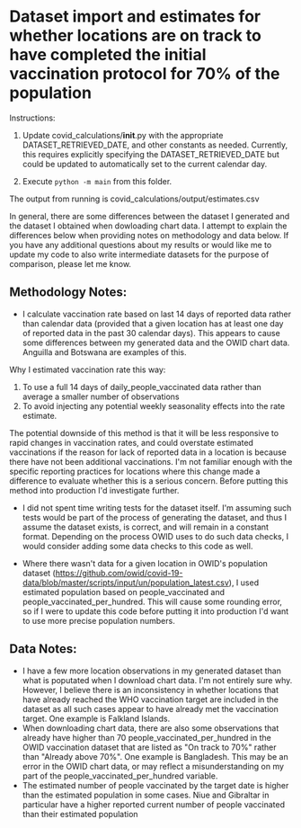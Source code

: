 
# Dataset import and estimates for whether locations are on track to have completed the initial vaccination protocol for 70% of the population 

Instructions:

1. Update covid_calculations/__init__.py with the appropriate DATASET_RETRIEVED_DATE, and other constants as needed. Currently, this requires explicitly specifying the DATASET_RETRIEVED_DATE but could be updated to automatically set to the current calendar day. 

2. Execute `python -m main` from this folder.

The output from running is covid_calculations/output/estimates.csv 

In general, there are some differences between the dataset I generated and the dataset I obtained when dowloading chart data. I attempt to explain the differences below when providing notes on methodology and data below. If you have any additional questions about my results or would like me to update my code to also write intermediate datasets for the purpose of comparison, please let me know. 

## Methodology Notes:
- I calculate vaccination rate based on last 14 days of reported data rather than calendar data (provided that a given location has at least one day of reported data in the past 30 calendar days). This appears to cause some differences between my generated data and the OWID chart data. Anguilla and Botswana are examples of this.

Why I estimated vaccination rate this way:
1. To use a full 14 days of daily_people_vaccinated data rather than average a smaller number of observations
2. To avoid injecting any potential weekly seasonality effects into the rate estimate. 

The potential downside of this method is that it will be less responsive to rapid changes in vaccination rates, and could overstate estimated vaccinations if the reason for lack of reported data in a location is because there have not been additional vaccinations. I'm not familiar enough with the specific reporting practices for locations where this change made a difference to evaluate whether this is a serious concern. Before putting this method into production I'd investigate further. 

- I did not spent time writing tests for the dataset itself. I'm assuming such tests would be part of the process of generating the dataset, and thus I assume the dataset exists, is correct, and will remain in a constant format. Depending on the process OWID uses to do such data checks, I would consider adding some data checks to this code as well.

- Where there wasn't data for a given location in OWID's population dataset (https://github.com/owid/covid-19-data/blob/master/scripts/input/un/population_latest.csv), I used estimated population based on people_vaccinated and people_vaccinated_per_hundred. This will cause some rounding error, so if I were to update this code before putting it into production I'd want to use more precise population numbers.

## Data Notes:
- I have a few more location observations in my generated dataset than what is poputated when I download chart data. I'm not entirely sure why. However, I believe there is an inconsistency in whether locations that have already reached the WHO vaccination target are included in the dataset as all such cases appear to have already met the vaccination target. One example is Falkland Islands.
- When downloading chart data, there are also some observations that already have higher than 70 people_vaccinated_per_hundred in the OWID vaccination dataset that are listed as "On track to 70%" rather than "Already above 70%". One example is Bangladesh. This may be an error in the OWID chart data, or may reflect a misunderstanding on my part of the people_vaccinated_per_hundred variable.
- The estimated number of people vaccinated by the target date is higher than the estimated population in some cases. Niue and Gibraltar in particular have a higher reported current number of people vaccinated than their estimated population





